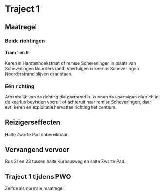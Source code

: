 # Traject 1
## Maatregel
### Beide richtingen

#### Tram 1 en 9
Keren in Harstenhoekstraat of remise Scheveningen in plaats van Scheveningen Noorderstrand.
Voertuigen in keerlus Scheveningen Noorderstrand blijven daar staan.

### Eén richting
Afhankelijk van de richting die gestremd is, kunnen de voertuigen die zich in de keerlus bevinden vooruit of achteruit naar remise Scheveningen, daar evt. keren en exploitatie hervatten richting het centrum.

## Reizigerseffecten
Halte Zwarte Pad onbereikbaar. 

## Vervangend vervoer
Bus 21 en 23 tussen halte Kurhausweg en halte Zwarte Pad. 

## Traject 1 tijdens PWO
Zelfde als normale maatregel
